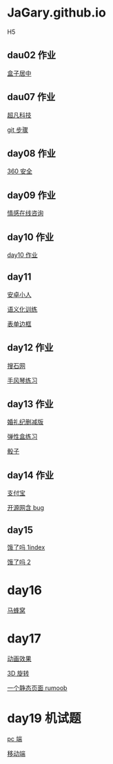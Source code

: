 # JaGary.github.io

H5

## dau02 作业

<a href="https://github.com/JaGary/test1/09.%E5%B1%85%E4%B8%AD%E6%A1%88%E4%BE%8B.html">盒子居中</a>

## dau07 作业

<a href="https://test1/day7/html/1.%E8%B6%85%E5%87%A1%E7%A7%91%E6%8A%80.html">超凡科技</a>

<a href="https://github.com/JaGary/test1/步骤说明.txt">git 步骤</a>

## day08 作业

<a href="https://github.com/JaGary/test1/day8_作业/html/360.html">360 安全</a>

## day09 作业

<a href="https://github.com/JaGary/test1/day09/html/情感在线咨询.html">情感在线咨询</a>

## day10 作业

<a href="https://github.com/JaGary/test1/day10作业/html/03.作业.html">day10 作业</a>

## day11

<a href="https://github.com/JaGary/test1/day11/04.安卓小人.html">安卓小人</a>

<a href="https://github.com/JaGary/test1/day11/01.语义化标签练习.html">语义化训练</a>

<a href="https://github.com/JaGary/test1/day11/03.表单边框2.html">表单边框</a>

## day12 作业

<a href="https://github.com/JaGary/test1/day12/html/04.搜石网.html">搜石网</a>

<a href="https://github.com/JaGary/test1/day12/html/02.手风琴练习2.html">手风琴练习</a>

## day13 作业

<a href="https://github.com/JaGary/test1/html/04.作业婚礼纪.html">婚礼纪删减版</a>

<a href="https://github.com/JaGary/test1/html/02.练习1.html">弹性盒练习</a>

<a href="https://github.com/JaGary/test1/html/03.骰子.html">骰子</a>

## day14 作业

<a href="https://github.com/JaGary/test1/day14/html/03.支付宝.html">支付宝</a>

<a href="https://github.com/JaGary/test1/day14/html/work.开源网布局.html">开源网含 bug</a>

## day15

<a href="https://github.com/JaGary/test1/day15/code/html/elm.html">饿了吗 1index</a>

<a href="https://github.com/JaGary/test1/day15/code/html/elm02.html">饿了吗 2</a>

# day16

<a href="https://github.com/JaGary/test1/day16/code/html/02.马蜂窝.html">马蜂窝</a>

# day17

<a href="https://jagary.github.io/day17/code/html/03.动画效果.html">动画效果</a>

<a href="https://jagary.github.io/day17/code/html/01.3D旋转.html">3D 旋转</a>

<a href="https://jagary.github.io/day17/code/html/02.Rumoob.html">一个静态页面 rumoob</a>

# day19 机试题

<a href="https://jagary.github.io/1909班机试+总结\code\html\pc.html">pc 端</a>

<a href="https://jagary.github.io/1909班机试+总结\code\html\yidongduan.html">移动端</a>
